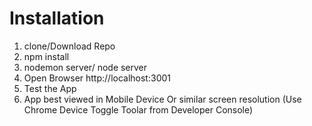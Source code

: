 
# Installation
1. clone/Download Repo  <br>
2. npm install  <br>
3. nodemon server/ node server<br>
4. Open Browser http://localhost:3001<br>
5. Test the App<br>
6. App best viewed in Mobile Device Or similar screen resolution (Use Chrome Device Toggle Toolar from Developer Console)


#